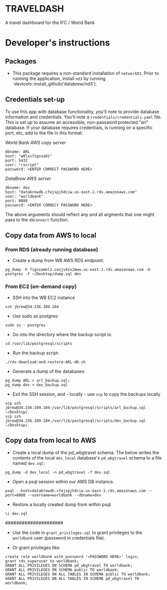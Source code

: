 # TRAVELDASH
A travel dashboard for the IFC / World Bank

# Developer's instructions


## Packages

- This package requires a non-standard installation of `networkD3`. Prior to running the application, install `nd3` by running `devtools::install_github('databrew/nd3').


## Credentials set-up

To use this app with database functionality, you'll note to provide database information and credentials. You'll note a `credentials/credentials.yaml` file. This is set up to assume an accessible, non-password protected "arl" database. If your database requires credentials, is running on a specific port, etc, add to the file in this format:


*World Bank AWS copy server*

```
dbname: ARL
host: "w0lxsfigssa01"
port: 5432
user: "rscript"
password: <ENTER CORRECT PASSWORD HERE>
```

*DataBrew AWS server*

```
dbname: dev
host: "databrewdb.cfejspjhdciw.us-east-2.rds.amazonaws.com"
user: "worldbank"
port: 8080
password: <ENTER CORRECt PASSWORD HERE>
```


The above arguments should reflect any and all argments that one might pass to the `dbConnect` function.


## Copy data from AWS to local

### From RDS (already running database)


- Create a dump from WB AWS RDS endpoint:
```
pg_dump -h figssamel1.cosjv4zx2mww.us-east-1.rds.amazonaws.com -U postgres -f ~/Desktop/dump.sql dev
```

### From EC2 (on-demand copy)

- SSH into the WB EC2 instance
```
ssh jbrew@34.236.109.104
```

- Use sudo as postgres:
```
sudo su - postgres
```

- Go into the directory where the backup script is:
```
cd /var/lib/postgresql/scripts
```

- Run the backup script:
```
./rds-download-and-restore-ARL-db.sh
```

- Generate a dump of the databases:
```
pg_dump ARL > arl_backup.sql;
pg_dump dev > dev_backup.sql
```

- Exit the SSH session, and - locally - use `scp` to copy the backups locally
```
scp ssh jbrew@34.236.109.104:/var/lib/postgresql/scripts/arl_backup.sql ~/Desktop/.
scp ssh jbrew@34.236.109.104:/var/lib/postgresql/scripts/dev_backup.sql ~/Desktop/.
```


## Copy data from local to AWS

- Create a local dump of the pd_wbgtravel schema. The below writes the contents of the local `dev_local` database's `pd_wbgtravel` schema to a file named `dev.sql`:
```
pg_dump -d dev_local -n pd_wbgtravel -f dev.sql
```

- Open a psql session within our AWS DB instance.
```
psql --host=databrewdb.cfejspjhdciw.us-east-2.rds.amazonaws.com --port=8080 --username=worldbank --dbname=dev 
```

- Restore a locally created dump from within psql
``` 
\i dev.sql
```

#####################



- Use the code in `grant_privileges.sql` to grant privileges to the `worldbank` user (password in credentials file).

- Or grant privileges like:

```
create role worldbank with password '<PASSWORD HERE>' login;
grant rds_superuser to worldbank;
GRANT ALL PRIVILEGES ON SCHEMA pd_wbgtravel TO worldbank;
GRANT ALL PRIVILEGES ON SCHEMA public TO worldbank;
GRANT ALL PRIVILEGES ON ALL TABLES IN SCHEMA public TO worldbank;
GRANT ALL PRIVILEGES ON ALL TABLES IN SCHEMA pd_wbgtravel TO worldbank;
```

